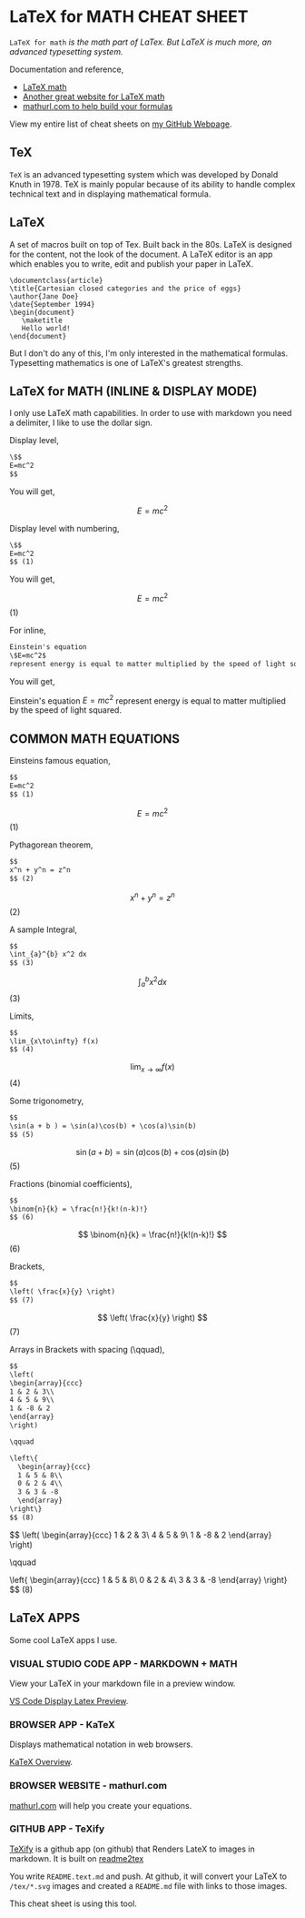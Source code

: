 # LaTeX for MATH CHEAT SHEET

`LaTeX for math` _is the math part of LaTex.  But LaTeX is much more,
an advanced typesetting system._

Documentation and reference,

* [LaTeX math](https://en.wikibooks.org/wiki/LaTeX/Mathematics)
* [Another great website for LaTeX math](https://www.overleaf.com/learn/latex/Mathematical_expressions)
* [mathurl.com to help build your formulas](http://mathurl.com/)

View my entire list of cheat sheets on
[my GitHub Webpage](https://jeffdecola.github.io/my-cheat-sheets/).

## TeX

`TeX` is an advanced typesetting system which was
developed by Donald Knuth in 1978. TeX is mainly popular
because of its ability to handle complex technical
text and in displaying mathematical formula.

## LaTeX

A set of macros built on top of Tex. Built back in the 80s.
LaTeX is designed for the content, not the look of the document.
A LaTeX editor is an app which enables you to write,
edit and publish your paper in LaTeX.

```
\documentclass{article}
\title{Cartesian closed categories and the price of eggs}
\author{Jane Doe}
\date{September 1994}
\begin{document}
   \maketitle
   Hello world!
\end{document}
```

But I don't do any of this, I'm only interested in
the mathematical formulas. Typesetting mathematics
is one of LaTeX's greatest strengths.

## LaTeX for MATH (INLINE & DISPLAY MODE)

I only use LaTeX math capabilities. In order to use with markdown
you need a delimiter, I like to use the dollar sign.

Display level,

```txt
\$$
E=mc^2
$$
```

You will get,

$$
E=mc^2
$$

Display level with numbering,

```txt
\$$
E=mc^2
$$ (1)
```
You will get,

$$
E=mc^2
$$ (1)

For inline,

```txt
Einstein's equation
\$E=mc^2$
represent energy is equal to matter multiplied by the speed of light squared.
```

You will get,

Einstein's equation
$E=mc^2$
represent energy is equal to matter multiplied by the speed of light squared.

## COMMON MATH EQUATIONS

Einsteins famous equation,

```txt
$$
E=mc^2
$$ (1)
```

$$
E=mc^2
$$ (1)

Pythagorean theorem,

```txt
$$
x^n + y^n = z^n
$$ (2)
```

$$
x^n + y^n = z^n
$$ (2)

A sample Integral,

```txt
$$
\int_{a}^{b} x^2 dx
$$ (3)
```

$$
\int_{a}^{b} x^2 dx
$$ (3)

Limits,

```txt
$$
\lim_{x\to\infty} f(x)
$$ (4)
```

$$
\lim_{x\to\infty} f(x)
$$ (4)

Some trigonometry,

```txt
$$
\sin(a + b ) = \sin(a)\cos(b) + \cos(a)\sin(b)
$$ (5)
```

$$
\sin(a + b ) = \sin(a)\cos(b) + \cos(a)\sin(b)
$$ (5)

Fractions (binomial coefficients),

```txt
$$
\binom{n}{k} = \frac{n!}{k!(n-k)!}
$$ (6)
```

$$
\binom{n}{k} = \frac{n!}{k!(n-k)!}
$$ (6)

Brackets,

```txt
$$
\left( \frac{x}{y} \right)
$$ (7)
```

$$
\left( \frac{x}{y} \right)
$$ (7)

Arrays in Brackets with spacing (\qquad),

```txt
$$
\left(
\begin{array}{ccc}
1 & 2 & 3\\
4 & 5 & 9\\
1 & -8 & 2
\end{array}
\right)

\qquad

\left\{
  \begin{array}{ccc}
  1 & 5 & 8\\
  0 & 2 & 4\\
  3 & 3 & -8
  \end{array}
\right\}
$$ (8)
```

$$
\left(
\begin{array}{ccc}
1 & 2 & 3\\
4 & 5 & 9\\
1 & -8 & 2
\end{array}
\right)

\qquad

\left\{
  \begin{array}{ccc}
  1 & 5 & 8\\
  0 & 2 & 4\\
  3 & 3 & -8
  \end{array}
\right\}
$$ (8)

## LaTeX APPS

Some cool LaTeX apps I use.

### VISUAL STUDIO CODE APP - MARKDOWN + MATH

View your LaTeX in your markdown file in a preview window.

[VS Code Display Latex Preview](https://marketplace.visualstudio.com/items?itemName=goessner.mdmath).

### BROWSER APP - KaTeX

Displays mathematical notation in web browsers.

[KaTeX Overview](https://katex.org/docs/supported.html).

### BROWSER WEBSITE - mathurl.com

[mathurl.com](http://mathurl.com/)
will help you create your equations.

### GITHUB APP - TeXify

[TeXify](https://github.com/apps/texify)
is a github app (on github) that Renders LateX to images in markdown.
It is built on
[readme2tex](https://github.com/leegao/readme2tex)

You write `README.text.md` and push.
At github, it will convert your LaTeX to `/tex/*.svg` images and
created a `README.md` file with links to those images.

This cheat sheet is using this tool.
